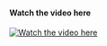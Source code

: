 #### Watch the video here
[![Watch the video here](https://img.youtube.com/vi/fxkcluE2PO4/0.jpg)](https://www.youtube.com/watch?v=fxkcluE2PO4)
